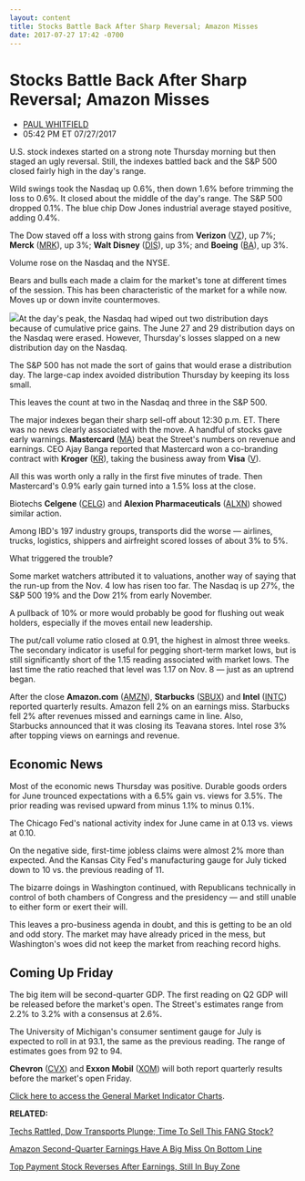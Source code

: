 ```yaml
---
layout: content
title: Stocks Battle Back After Sharp Reversal; Amazon Misses
date: 2017-07-27 17:42 -0700
---
```



Stocks Battle Back After Sharp Reversal; Amazon Misses
=======================================================




* [PAUL WHITFIELD](https://www.investors.com/author/whitfieldp/ "Posts by PAUL WHITFIELD")
* 05:42 PM ET 07/27/2017




U.S. stock indexes started on a strong note Thursday morning but then staged an ugly reversal. Still, the indexes battled back and the S&P 500 closed fairly high in the day's range.




Wild swings took the Nasdaq up 0.6%, then down 1.6% before trimming the loss to 0.6%. It closed about the middle of the day's range. The S&P 500 dropped 0.1%. The blue chip Dow Jones industrial average stayed positive, adding 0.4%.


The Dow staved off a loss with strong gains from **Verizon** ([VZ](https://research.investors.com/quote.aspx?symbol=VZ)), up 7%; **Merck** ([MRK](https://research.investors.com/quote.aspx?symbol=MRK)), up 3%; **Walt Disney** ([DIS](https://research.investors.com/quote.aspx?symbol=DIS)), up 3%; and **Boeing** ([BA](https://research.investors.com/quote.aspx?symbol=BA)), up 3%.


Volume rose on the Nasdaq and the NYSE.


Bears and bulls each made a claim for the market's tone at different times of the session. This has been characteristic of the market for a while now. Moves up or down invite countermoves.


![](https://www.investors.com/wp-content/uploads/2017/07/MP072717-159x300.png)At the day's peak, the Nasdaq had wiped out two distribution days because of cumulative price gains. The June 27 and 29 distribution days on the Nasdaq were erased. However, Thursday's losses slapped on a new distribution day on the Nasdaq.


The S&P 500 has not made the sort of gains that would erase a distribution day. The large-cap index avoided distribution Thursday by keeping its loss small.


This leaves the count at two in the Nasdaq and three in the S&P 500.


The major indexes began their sharp sell-off about 12:30 p.m. ET. There was no news clearly associated with the move. A handful of stocks gave early warnings. **Mastercard** ([MA](https://research.investors.com/quote.aspx?symbol=MA)) beat the Street's numbers on revenue and earnings. CEO Ajay Banga reported that Mastercard won a co-branding contract with **Kroger** ([KR](https://research.investors.com/quote.aspx?symbol=KR)), taking the business away from **Visa** ([V](https://research.investors.com/quote.aspx?symbol=V)).


All this was worth only a rally in the first five minutes of trade. Then Mastercard's 0.9% early gain turned into a 1.5% loss at the close.


Biotechs **Celgene** ([CELG](https://research.investors.com/quote.aspx?symbol=CELG)) and **Alexion Pharmaceuticals** ([ALXN](https://research.investors.com/quote.aspx?symbol=ALXN)) showed similar action.


Among IBD's 197 industry groups, transports did the worse — airlines, trucks, logistics, shippers and airfreight scored losses of about 3% to 5%.


What triggered the trouble?


Some market watchers attributed it to valuations, another way of saying that the run-up from the Nov. 4 low has risen too far. The Nasdaq is up 27%, the S&P 500 19% and the Dow 21% from early November.


A pullback of 10% or more would probably be good for flushing out weak holders, especially if the moves entail new leadership.


The put/call volume ratio closed at 0.91, the highest in almost three weeks. The secondary indicator is useful for pegging short-term market lows, but is still significantly short of the 1.15 reading associated with market lows. The last time the ratio reached that level was 1.17 on Nov. 8 — just as an uptrend began.


After the close **Amazon.com** ([AMZN](https://research.investors.com/quote.aspx?symbol=AMZN)), **Starbucks** ([SBUX](https://research.investors.com/quote.aspx?symbol=SBUX)) and **Intel** ([INTC](https://research.investors.com/quote.aspx?symbol=INTC)) reported quarterly results. Amazon fell 2% on an earnings miss. Starbucks fell 2% after revenues missed and earnings came in line. Also, Starbucks announced that it was closing its Teavana stores. Intel rose 3% after topping views on earnings and revenue.


Economic News
-------------


Most of the economic news Thursday was positive. Durable goods orders for June trounced expectations with a 6.5% gain vs. views for 3.5%. The prior reading was revised upward from minus 1.1% to minus 0.1%.


The Chicago Fed's national activity index for June came in at 0.13 vs. views at 0.10.


On the negative side, first-time jobless claims were almost 2% more than expected. And the Kansas City Fed's manufacturing gauge for July ticked down to 10 vs. the previous reading of 11.


The bizarre doings in Washington continued, with Republicans technically in control of both chambers of Congress and the presidency — and still unable to either form or exert their will.


This leaves a pro-business agenda in doubt, and this is getting to be an old and odd story. The market may have already priced in the mess, but Washington's woes did not keep the market from reaching record highs.


Coming Up Friday
----------------


The big item will be second-quarter GDP. The first reading on Q2 GDP will be released before the market's open. The Street's estimates range from 2.2% to 3.2% with a consensus at 2.6%.


The University of Michigan's consumer sentiment gauge for July is expected to roll in at 93.1, the same as the previous reading. The range of estimates goes from 92 to 94.


**Chevron** ([CVX](https://research.investors.com/quote.aspx?symbol=CVX)) and **Exxon Mobil** ([XOM](https://research.investors.com/quote.aspx?symbol=XOM)) will both report quarterly results before the market's open Friday.


[Click here to access the General Market Indicator Charts](https://www.investors.com/wp-content/uploads/2017/07/IBD2707152852GMI.pdf).


**RELATED:**


[Techs Rattled, Dow Transports Plunge; Time To Sell This FANG Stock?](https://www.investors.com/market-trend/stock-market-today/techs-get-rattled-but-few-trigger-true-sell-signals-time-to-sell-alphabet/)


[Amazon Second-Quarter Earnings Have A Big Miss On Bottom Line](https://www.investors.com/news/technology/amazon-second-quarter-earnings-have-a-big-miss-on-bottom-line/)


[Top Payment Stock Reverses After Earnings, Still In Buy Zone](https://www.investors.com/news/mastercard-hits-new-high-on-strong-earnings-growth/)




